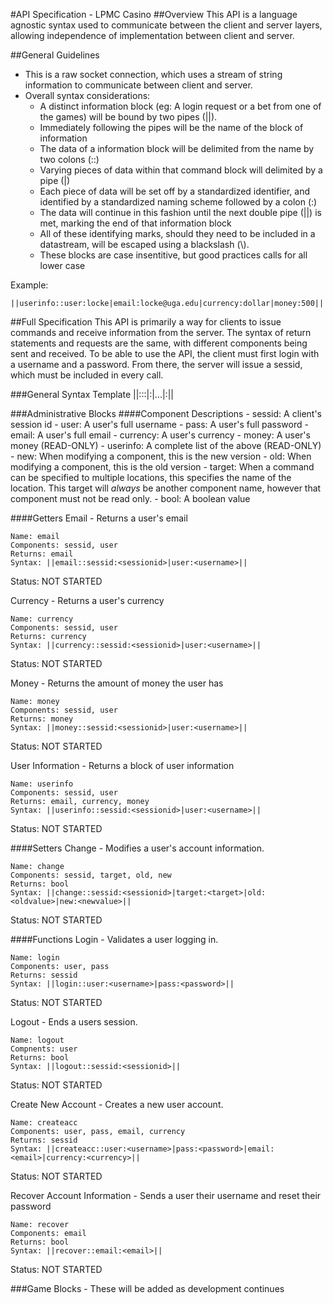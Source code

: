 #API Specification - LPMC Casino
##Overview
This API is a language agnostic syntax used to communicate between the client and server layers, allowing independence
of implementation between client and server. 

##General Guidelines
- This is a raw socket connection, which uses a stream of string information to communicate between client and server.
- Overall syntax considerations:
    - A distinct information block (eg: A login request or a bet from one of the games) will be bound by two pipes (||).
    - Immediately following the pipes will be the name of the block of information
    - The data of a information block will be delimited from the name by two colons (::)
    - Varying pieces of data within that command block will delimited by a pipe (|)
    - Each piece of data will be set off by a standardized identifier, and identified by a standardized naming 
    scheme followed by a colon (:)
    - The data will continue in this fashion until the next double pipe (||) is met, marking the end of that
    information block
    - All of these identifying marks, should they need to be included in a datastream, will be escaped using a 
    blackslash (\\).
    - These blocks are case insentitive, but good practices calls for all lower case

Example:

    ||userinfo::user:locke|email:locke@uga.edu|currency:dollar|money:500||

##Full Specification
This API is primarily a way for clients to issue commands and receive information from the server. The syntax
of return statements and requests are the same, with different components being sent and received. To be able to 
use the API, the client must first login with a username and a password. From there, the server will issue a sessid, 
which must be included in every call.

###General Syntax Template
    ||<NameOfInfo>::<Component1>:<Info>|<Component2>:<Info>|...|<ComponentN>:<Info>||

###Administrative Blocks
####Component Descriptions
    - sessid: A client's session id
    - user: A user's full username
    - pass: A user's full password
    - email: A user's full email
    - currency: A user's currency
    - money: A user's money (READ-ONLY)
    - userinfo: A complete list of the above (READ-ONLY)
    - new: When modifying a component, this is the new version
    - old: When modifying a component, this is the old version
    - target: When a command can be specified to multiple locations, this specifies the name of the location. 
    This target will *always* be another component name, however that component must not be read only.
    - bool: A boolean value

####Getters
Email - Returns a user's email

    Name: email
    Components: sessid, user
    Returns: email
    Syntax: ||email::sessid:<sessionid>|user:<username>||

Status: NOT STARTED

Currency - Returns a user's currency

    Name: currency
    Components: sessid, user
    Returns: currency
    Syntax: ||currency::sessid:<sessionid>|user:<username>||

Status: NOT STARTED

Money - Returns the amount of money the user has

    Name: money
    Components: sessid, user
    Returns: money
    Syntax: ||money::sessid:<sessionid>|user:<username>||

Status: NOT STARTED

User Information - Returns a block of user information

    Name: userinfo
    Components: sessid, user
    Returns: email, currency, money
    Syntax: ||userinfo::sessid:<sessionid>|user:<username>||

Status: NOT STARTED

####Setters
Change - Modifies a user's account information.

    Name: change
    Components: sessid, target, old, new
    Returns: bool
    Syntax: ||change::sessid:<sessionid>|target:<target>|old:<oldvalue>|new:<newvalue>||

Status: NOT STARTED

####Functions
Login - Validates a user logging in.

    Name: login
    Components: user, pass
    Returns: sessid
    Syntax: ||login::user:<username>|pass:<password>||

Status: NOT STARTED

Logout - Ends a users session.

    Name: logout
    Compnents: user
    Returns: bool
    Syntax: ||logout::sessid:<sessionid>||

Status: NOT STARTED

Create New Account - Creates a new user account.

    Name: createacc
    Components: user, pass, email, currency
    Returns: sessid
    Syntax: ||createacc::user:<username>|pass:<password>|email:<email>|currency:<currency>||

Status: NOT STARTED

Recover Account Information - Sends a user their username and reset their password

    Name: recover
    Components: email
    Returns: bool
    Syntax: ||recover::email:<email>||

Status: NOT STARTED

###Game Blocks - These will be added as development continues